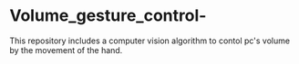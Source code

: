 # Volume_gesture_control-
This repository includes a computer vision algorithm to contol pc's volume by the movement of the hand. 
